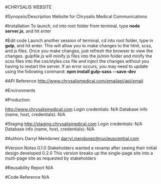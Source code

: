 #CHRYSALIS WEBSITE

#Synopsis/Description
Website for Chrysalis Medical Communications

#Installation
To launch, cd into root folder from terminal, type **node server.js**, and hit enter

#Edit code
Launch another session of terminal, cd into root folder, type in **gulp**, and hit enter. This will allow you to make changes to the html, scss, and js files. Once you make changes, just refresh the browser to view the changes. gulpfile.js will minify js files into the js/min folder and minify the scss files into the css/styles.css file and inject the changes without you having to restart the server. If an error occurs, you may need to update using the following command: **npm install gulp-sass --save-dev**

#API Reference
http://www.chrysalismedical.com/emailapi/api/email

#Environments

#Production

http://www.chrysalismedical.com
Login credentials: N/A
Database info (name, host, credentials): N/A

#Staging
http://staging.chrysalismedical.com
Login credentials: N/A
Database info (name, host, credentials): N/A

#Authors
Darryl Mendonez
darryl.mendonez@nucleuscentral.com

#Version Notes
0.1.0
Stakeholders wanted a revamp after seeing their initial design developed
0.2.0
This version breaks up the single-page site into a multi-page site as requested by stakeholders

#Reusability Report
N/A

#Code Reference
N/A

